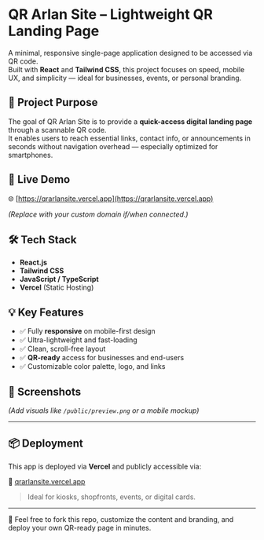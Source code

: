 # QR Arlan Site – Lightweight QR Landing Page

A minimal, responsive single-page application designed to be accessed via QR code.  
Built with **React** and **Tailwind CSS**, this project focuses on speed, mobile UX, and simplicity — ideal for businesses, events, or personal branding.

## 🎯 Project Purpose

The goal of QR Arlan Site is to provide a **quick-access digital landing page** through a scannable QR code.  
It enables users to reach essential links, contact info, or announcements in seconds without navigation overhead — especially optimized for smartphones.

## 🚀 Live Demo  
🌐 [https://qrarlansite.vercel.app](https://qrarlansite.vercel.app)

*(Replace with your custom domain if/when connected.)*

## 🛠 Tech Stack
- **React.js**
- **Tailwind CSS**
- **JavaScript / TypeScript**
- **Vercel** (Static Hosting)

## 💡 Key Features
- ✅ Fully **responsive** on mobile-first design
- ✅ Ultra-lightweight and fast-loading
- ✅ Clean, scroll-free layout
- ✅ **QR-ready** access for businesses and end-users
- ✅ Customizable color palette, logo, and links

## 📸 Screenshots  
*(Add visuals like `/public/preview.png` or a mobile mockup)*

---

## 📦 Deployment

This app is deployed via **Vercel** and publicly accessible via:

🔗 [qrarlansite.vercel.app](https://qrarlansite.vercel.app)

> Ideal for kiosks, shopfronts, events, or digital cards.

---

📂 Feel free to fork this repo, customize the content and branding, and deploy your own QR-ready page in minutes.
